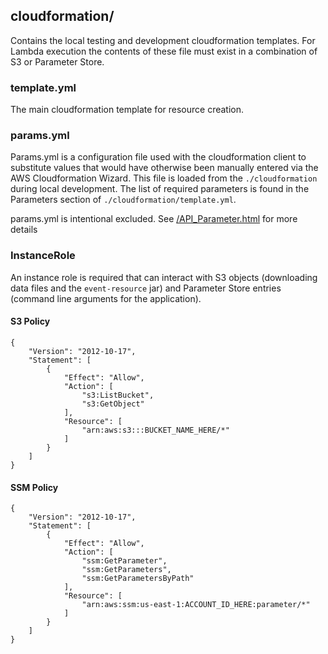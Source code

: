 ## cloudformation/

Contains the local testing and development cloudformation templates.  For Lambda execution the contents of these file must exist in a combination of S3 or Parameter Store.

### template.yml

The main cloudformation template for resource creation.

### params.yml

Params.yml is a configuration file used with the cloudformation client to substitute values that would have otherwise been manually entered via the AWS Cloudformation Wizard.  This file is loaded from the `./cloudformation` during local development.  The list of required parameters is found in the Parameters section of `./cloudformation/template.yml`.

params.yml is intentional excluded. See [/API_Parameter.html](https://docs.aws.amazon.com/AWSCloudFormation/latest/APIReference/API_Parameter.html) for more details

### InstanceRole

An instance role is required that can interact with S3 objects (downloading data files and the `event-resource` jar) and Parameter Store entries (command line arguments for the application).  

#### S3 Policy

    {
        "Version": "2012-10-17",
        "Statement": [
            {
                "Effect": "Allow",
                "Action": [
                    "s3:ListBucket",
                    "s3:GetObject"
                ],
                "Resource": [
                    "arn:aws:s3:::BUCKET_NAME_HERE/*"
                ]
            }
        ]
    }

#### SSM Policy

    {
        "Version": "2012-10-17",
        "Statement": [
            {
                "Effect": "Allow",
                "Action": [
                    "ssm:GetParameter",
                    "ssm:GetParameters",
                    "ssm:GetParametersByPath"
                ],
                "Resource": [
                    "arn:aws:ssm:us-east-1:ACCOUNT_ID_HERE:parameter/*"
                ]
            }
        ]
    }